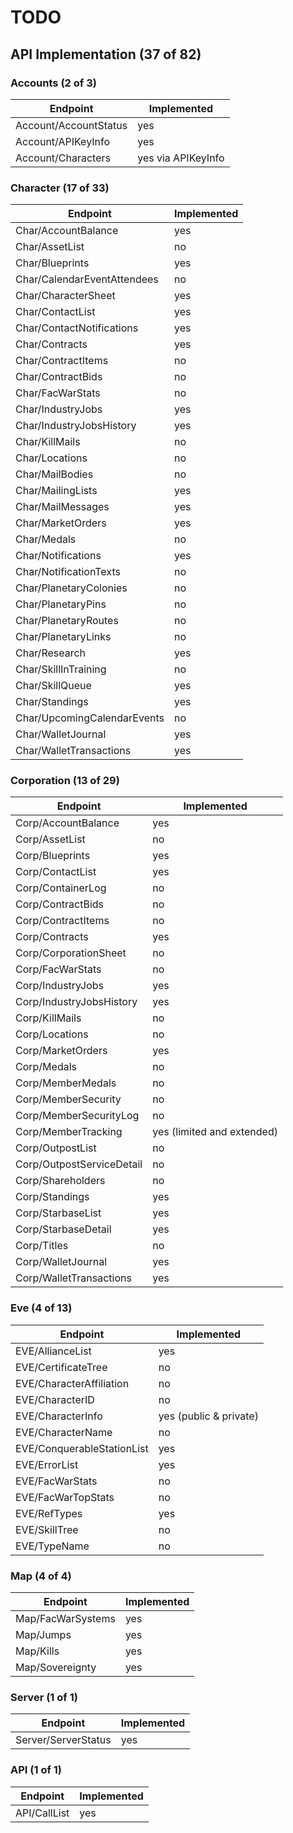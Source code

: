 # TODO #

## API Implementation (37 of 82) ##

### Accounts (2 of 3)


| Endpoint              | Implemented |
|-----------------------|-------------|
| Account/AccountStatus | yes         |
| Account/APIKeyInfo    | yes         |
| Account/Characters    | yes via APIKeyInfo |

### Character (17 of 33)

| Endpoint                    | Implemented |
|-----------------------------|-------------|
| Char/AccountBalance         | yes         |
| Char/AssetList              | no          |
| Char/Blueprints             | yes         |
| Char/CalendarEventAttendees | no          |
| Char/CharacterSheet         | yes         |
| Char/ContactList            | yes         |
| Char/ContactNotifications   | yes         |
| Char/Contracts              | yes         |
| Char/ContractItems          | no          |
| Char/ContractBids           | no          |
| Char/FacWarStats            | no          |
| Char/IndustryJobs           | yes         |
| Char/IndustryJobsHistory    | yes         |
| Char/KillMails              | no          |
| Char/Locations              | no          |
| Char/MailBodies             | no          |
| Char/MailingLists           | yes         |
| Char/MailMessages           | yes         |
| Char/MarketOrders           | yes         |
| Char/Medals                 | no          |
| Char/Notifications          | yes         |
| Char/NotificationTexts      | no          |
| Char/PlanetaryColonies      | no          |
| Char/PlanetaryPins          | no          |
| Char/PlanetaryRoutes        | no          |
| Char/PlanetaryLinks         | no          |
| Char/Research               | yes         |
| Char/SkillInTraining        | no          |
| Char/SkillQueue             | yes         |
| Char/Standings              | yes         |
| Char/UpcomingCalendarEvents | no          |
| Char/WalletJournal          | yes         |
| Char/WalletTransactions     | yes         |

### Corporation (13 of 29)

| Endpoint                  | Implemented                |
|---------------------------|----------------------------|
| Corp/AccountBalance       | yes                        |
| Corp/AssetList            | no                         |
| Corp/Blueprints           | yes                        |
| Corp/ContactList          | yes                        |
| Corp/ContainerLog         | no                         |
| Corp/ContractBids         | no                         |
| Corp/ContractItems        | no                         |
| Corp/Contracts            | yes                        |
| Corp/CorporationSheet     | no                         |
| Corp/FacWarStats          | no                         |
| Corp/IndustryJobs         | yes                        |
| Corp/IndustryJobsHistory  | yes                        |
| Corp/KillMails            | no                         |
| Corp/Locations            | no                         |
| Corp/MarketOrders         | yes                        |
| Corp/Medals               | no                         |
| Corp/MemberMedals         | no                         |
| Corp/MemberSecurity       | no                         |
| Corp/MemberSecurityLog    | no                         |
| Corp/MemberTracking       | yes (limited and extended) |
| Corp/OutpostList          | no                         |
| Corp/OutpostServiceDetail | no                         |
| Corp/Shareholders         | no                         |
| Corp/Standings            | yes                        |
| Corp/StarbaseList         | yes                        |
| Corp/StarbaseDetail       | yes                        |
| Corp/Titles               | no                         |
| Corp/WalletJournal        | yes                        |
| Corp/WalletTransactions   | yes                        |

### Eve (4 of 13)

| Endpoint                   | Implemented |
|----------------------------|-------------|
| EVE/AllianceList           | yes         |
| EVE/CertificateTree        | no          |
| EVE/CharacterAffiliation   | no          |
| EVE/CharacterID            | no          |
| EVE/CharacterInfo          | yes (public & private)      |
| EVE/CharacterName          | no          |
| EVE/ConquerableStationList | yes         |
| EVE/ErrorList              | yes         |
| EVE/FacWarStats            | no          |
| EVE/FacWarTopStats         | no          |
| EVE/RefTypes               | yes         |
| EVE/SkillTree              | no          |
| EVE/TypeName               | no          |

### Map (4 of 4)

| Endpoint          | Implemented |
|-------------------|-------------|
| Map/FacWarSystems | yes         |
| Map/Jumps         | yes         |
| Map/Kills         | yes         |
| Map/Sovereignty   | yes         |

### Server (1 of 1)

| Endpoint            | Implemented |
|---------------------|-------------|
| Server/ServerStatus | yes         |

### API (1 of 1)

| Endpoint     | Implemented |
|--------------|-------------|
| API/CallList | yes         |
